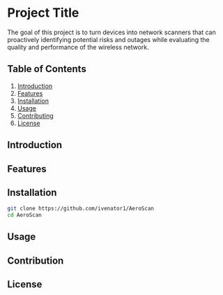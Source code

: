 # Project Title

The goal of this project is to turn devices into network scanners that can proactively identifying potential risks and outages while evaluating the quality and performance of the wireless network.

## Table of Contents
1. [Introduction](#introduction)
2. [Features](#features)
3. [Installation](#installation)
4. [Usage](#usage)
5. [Contributing](#contributing)
6. [License](#license)

## Introduction


## Features


## Installation

```bash
git clone https://github.com/ivenator1/AeroScan
cd AeroScan
```
## Usage

## Contribution

## License


